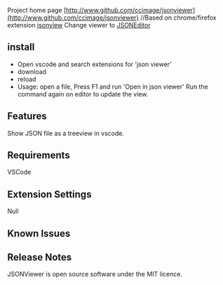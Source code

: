 Project home page [http://www.github.com/ccimage/jsonviewer](http://www.github.com/ccimage/jsonviewer)
//Based on chrome/firefox extension [jsonview](https://github.com/bhollis/jsonview)
Change viewer to [JSONEditor](https://github.com/josdejong/jsoneditor)

## install
- Open vscode and search extensions for 'json viewer'  
- download
- reload
- Usage:  open a file,  Press F1 and run 'Open in json viewer'
  Run the command again on editor to update the view.
## Features

Show JSON file as a treeview in vscode. 


## Requirements

VSCode

## Extension Settings

Null

## Known Issues



## Release Notes

JSONViewer is open source software under the MIT licence.